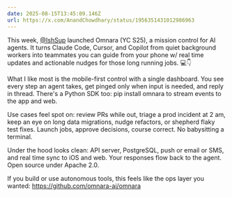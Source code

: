```yaml
---
date: 2025-08-15T13:45:09.146Z
url: https://x.com/AnandChowdhary/status/1956351431012986963
---
```


This week, [@IshSup](https://x.com/IshSup) launched Omnara (YC S25), a mission control for AI agents. It turns Claude Code, Cursor, and Copilot from quiet background workers into teammates you can guide from your phone w/ real time updates and actionable nudges for those long running jobs. 💻👇  
  
What I like most is the mobile-first control with a single dashboard. You see every step an agent takes, get pinged only when input is needed, and reply in thread. There's a Python SDK too: pip install omnara to stream events to the app and web.  
  
Use cases feel spot on: review PRs while out, triage a prod incident at 2 am, keep an eye on long data migrations, nudge refactors, or shepherd flaky test fixes. Launch jobs, approve decisions, course correct. No babysitting a terminal.  
  
Under the hood looks clean: API server, PostgreSQL, push or email or SMS, and real time sync to iOS and web. Your responses flow back to the agent. Open source under Apache 2.0.  
  
If you build or use autonomous tools, this feels like the ops layer you wanted: <https://github.com/omnara-ai/omnara>